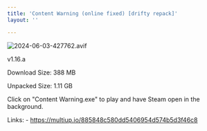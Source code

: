 ```yaml
---
title: 'Content Warning (online fixed) [drifty repack]'
layout: ''

---
```

![2024-06-03-427762.avif](https://driftywinds.github.io/drifty_repacks/assets/2024-06-03-427762.avif)

v1.16.a

Download Size: 388 MB

Unpacked Size: 1.11 GB

Click on "Content Warning.exe" to play and have Steam open in the background.

Links: - https://multiup.io/885848c580dd5406954d574b5d3f46c8
